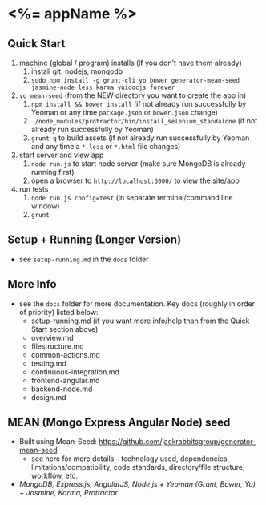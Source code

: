 # <%= appName %>

## Quick Start

1. machine (global / program) installs (if you don't have them already)
	1. install git, nodejs, mongodb
	2. `sudo npm install -g grunt-cli yo bower generator-mean-seed jasmine-node less karma yuidocjs forever`
2. `yo mean-seed` (from the NEW directory you want to create the app in)
	1. `npm install && bower install` (if not already run successfully by Yeoman or any time `package.json` or `bower.json` change)
	2. `./node_modules/protractor/bin/install_selenium_standalone` (if not already run successfully by Yeoman)
	3. `grunt q` to build assets (if not already run successfully by Yeoman and any time a `*.less` or `*.html` file changes)
3. start server and view app
	1. `node run.js` to start node server (make sure MongoDB is already running first)
	2. open a browser to `http://localhost:3000/` to view the site/app
4. run tests
	1. `node run.js config=test` (in separate terminal/command line window)
	2. `grunt`



## Setup + Running (Longer Version)
- see `setup-running.md` in the `docs` folder
	
	
## More Info
- see the `docs` folder for more documentation. Key docs (roughly in order of priority) listed below:
	- setup-running.md (if you want more info/help than from the Quick Start section above)
	- overview.md
	- filestructure.md
	- common-actions.md
	- testing.md
	- continuous-integration.md
	- frontend-angular.md
	- backend-node.md
	- design.md

	

## MEAN (Mongo Express Angular Node) seed
- Built using Mean-Seed: https://github.com/jackrabbitsgroup/generator-mean-seed
	- see here for more details - technology used, dependencies, limitations/compatibility, code standards, directory/file structure, workflow, etc.
- *MongoDB, Express.js, AngularJS, Node.js + Yeoman (Grunt, Bower, Yo) + Jasmine, Karma, Protractor*